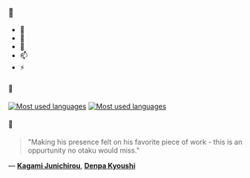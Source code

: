 ### 👋

- 🔭
- 🌱
- 💬
- 📫
- ⚡

#### 🧏

[![Most used languages](https://github-readme-stats-aynah.vercel.app/api/top-langs/?username=aynh&theme=solarized-dark&langs_count=6&layout=compact&hide_title=true)](https://github.com/anuraghazra/github-readme-stats#gh-dark-mode-only)
[![Most used languages](https://github-readme-stats-aynah.vercel.app/api/top-langs/?username=aynh&theme=solarized-light&langs_count=6&layout=compact&hide_title=true)](https://github.com/anuraghazra/github-readme-stats#gh-light-mode-only)

#### 💬

> "Making his presence felt on his favorite piece of work - this is an oppurtunity no otaku would miss."

&mdash; [**Kagami Junichirou**](https://myanimelist.net/character.php?q=Kagami%20Junichirou&cat=character), [**Denpa Kyoushi**](https://myanimelist.net/search/all?q=Denpa%20Kyoushi&cat=all)
